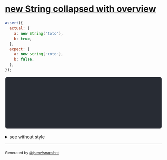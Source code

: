 # [new String collapsed with overview](../../string.test.js#L143)

```js
assert({
  actual: {
    a: new String("toto"),
    b: true,
  },
  expect: {
    a: new String("toto"),
    b: false,
  },
});
```

![img](throw.svg)

<details>
  <summary>see without style</summary>

```console
AssertionError: actual and expect are different

actual: {
  a: String("toto"),
  b: true,
}
expect: {
  a: String("toto"),
  b: false,
}
```

</details>

---

<sub>
  Generated by <a href="https://github.com/jsenv/core/tree/main/packages/independent/snapshot">@jsenv/snapshot</a>
</sub>